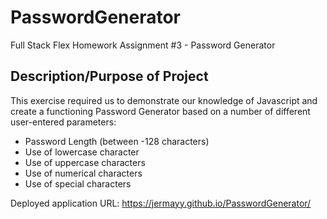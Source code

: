 # PasswordGenerator
Full Stack Flex Homework Assignment #3 - Password Generator


## Description/Purpose of Project
This exercise required us to demonstrate our knowledge of Javascript and create a functioning Password Generator based on a number of different user-entered parameters:

* Password Length (between -128 characters)
* Use of lowercase character
* Use of uppercase characters
* Use of numerical characters
* Use of special characters 



Deployed application URL: https://jermayy.github.io/PasswordGenerator/



